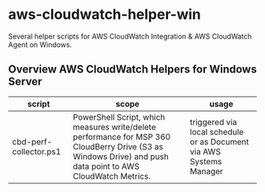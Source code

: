 # aws-cloudwatch-helper-win
Several helper scripts for AWS CloudWatch Integration &amp; AWS CloudWatch Agent on Windows.

## Overview AWS CloudWatch Helpers for Windows Server

| script        | scope           | usage  |
| ------------- |-------------|-----|
| cbd-perf-collector.ps1      | PowerShell Script, which measures write/delete performance for MSP 360 CloudBerry Drive (S3 as Windows Drive) and push data point to AWS CloudWatch Metrics.  | triggered via local schedule or as Document via AWS Systems Manager |
